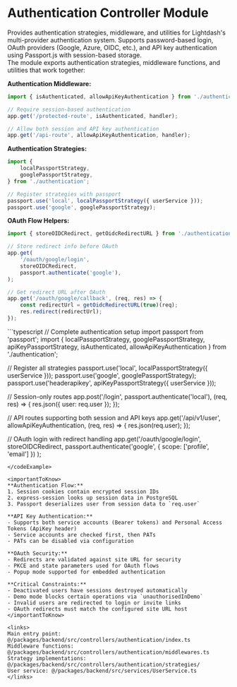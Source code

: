 # Authentication Controller Module

<summary>
Provides authentication strategies, middleware, and utilities for Lightdash's multi-provider authentication system. Supports password-based login, OAuth providers (Google, Azure, OIDC, etc.), and API key authentication using Passport.js with session-based storage.
</summary>

<howToUse>
The module exports authentication strategies, middleware functions, and utilities that work together:

**Authentication Middleware:**

```typescript
import { isAuthenticated, allowApiKeyAuthentication } from './authentication';

// Require session-based authentication
app.get('/protected-route', isAuthenticated, handler);

// Allow both session and API key authentication
app.get('/api-route', allowApiKeyAuthentication, handler);
```

**Authentication Strategies:**

```typescript
import {
    localPassportStrategy,
    googlePassportStrategy,
} from './authentication';

// Register strategies with passport
passport.use('local', localPassportStrategy({ userService }));
passport.use('google', googlePassportStrategy);
```

**OAuth Flow Helpers:**

```typescript
import { storeOIDCRedirect, getOidcRedirectURL } from './authentication';

// Store redirect info before OAuth
app.get(
    '/oauth/google/login',
    storeOIDCRedirect,
    passport.authenticate('google'),
);

// Get redirect URL after OAuth
app.get('/oauth/google/callback', (req, res) => {
    const redirectUrl = getOidcRedirectURL(true)(req);
    res.redirect(redirectUrl);
});
```

</howToUse>

<codeExample>
```typescript
// Complete authentication setup
import passport from 'passport';
import { 
  localPassportStrategy, 
  googlePassportStrategy,
  apiKeyPassportStrategy,
  isAuthenticated,
  allowApiKeyAuthentication 
} from './authentication';

// Register all strategies
passport.use('local', localPassportStrategy({ userService }));
passport.use('google', googlePassportStrategy);
passport.use('headerapikey', apiKeyPassportStrategy({ userService }));

// Session-only routes
app.post('/login', passport.authenticate('local'), (req, res) => {
res.json({ user: req.user });
});

// API routes supporting both session and API keys
app.get('/api/v1/user', allowApiKeyAuthentication, (req, res) => {
res.json(req.user);
});

// OAuth login with redirect handling
app.get('/oauth/google/login',
storeOIDCRedirect,
passport.authenticate('google', { scope: ['profile', 'email'] })
);

```
</codeExample>

<importantToKnow>
**Authentication Flow:**
1. Session cookies contain encrypted session IDs
2. express-session looks up session data in PostgreSQL
3. Passport deserializes user from session data to `req.user`

**API Key Authentication:**
- Supports both service accounts (Bearer tokens) and Personal Access Tokens (ApiKey header)
- Service accounts are checked first, then PATs
- PATs can be disabled via configuration

**OAuth Security:**
- Redirects are validated against site URL for security
- PKCE and state parameters used for OAuth flows
- Popup mode supported for embedded authentication

**Critical Constraints:**
- Deactivated users have sessions destroyed automatically
- Demo mode blocks certain operations via `unauthorisedInDemo`
- Invalid users are redirected to login or invite links
- OAuth redirects must match the configured site URL host
</importantToKnow>

<links>
Main entry point: @/packages/backend/src/controllers/authentication/index.ts
Middleware functions: @/packages/backend/src/controllers/authentication/middlewares.ts
Strategy implementations: @/packages/backend/src/controllers/authentication/strategies/
User service: @/packages/backend/src/services/UserService.ts
</links>
```

